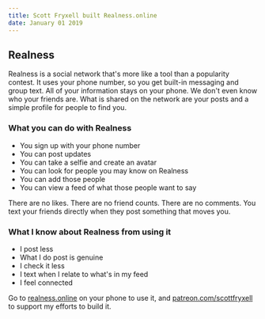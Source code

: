 ```yaml
---
title: Scott Fryxell built Realness.online
date: January 01 2019
---
```


## Realness

Realness is a social network that's more like a tool than a popularity contest. It uses your phone number, so you get built-in messaging and group text.  All of your information stays on your phone. We don't even know who your friends are. What is shared on the network are your posts and a simple profile for people to find you.

### What you can do with Realness
- You sign up with your phone number
- You can post updates
- You can take a selfie and create an avatar
- You can look for people you may know on Realness
- You can add those people  
- You can view a feed of what those people want to say

There are no likes. There are no friend counts. There are no comments. You text your friends directly when they post something that moves you.

### What I know about Realness from using it
- I post less
- What I do post is genuine
- I check it less
- I text when I relate to what's in my feed
- I feel connected


Go to [realness.online](https://realness.online) on your phone to use it, and [patreon.com/scottfryxell](https://patreon.com/scottfryxell) to support my efforts to build it.
